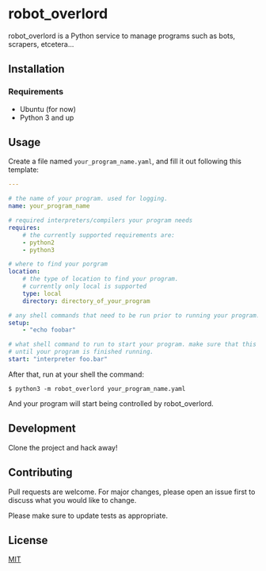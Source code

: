 # robot_overlord

robot_overlord is a Python service to manage programs such as bots, scrapers,
etcetera...

## Installation

### Requirements

* Ubuntu (for now)
* Python 3 and up

## Usage

Create a file named `your_program_name.yaml`, and fill it out following this
template:

```yaml
---

# the name of your program. used for logging.
name: your_program_name

# required interpreters/compilers your program needs
requires:
    # the currently supported requirements are:
    - python2
    - python3

# where to find your porgram
location:
    # the type of location to find your program.
    # currently only local is supported
    type: local
    directory: directory_of_your_program

# any shell commands that need to be run prior to running your program.
setup:
    - "echo foobar"

# what shell command to run to start your program. make sure that this blocks
# until your program is finished running.
start: "interpreter foo.bar"
```

After that, run at your shell the command:

```shell
$ python3 -m robot_overlord your_program_name.yaml
```

And your program will start being controlled by robot_overlord.

## Development

Clone the project and hack away!

## Contributing

Pull requests are welcome.
For major changes, please open an issue first to discuss what you would like to change.

Please make sure to update tests as appropriate.

## License

[MIT](https://choosealicense.com/licenses/mit/)
